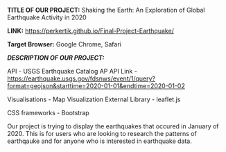 **TITLE OF OUR PROJECT:** Shaking the Earth: An Exploration of Global Earthquake Activity in 2020

**LINK:**
https://perkertik.github.io/Final-Project-Earthquake/

**Target Browser:** Google Chrome, Safari

***DESCRIPTION OF OUR PROJECT:***

API - USGS Earthquake Catalog AP
API Link - https://earthquake.usgs.gov/fdsnws/event/1/query?format=geojson&starttime=2020-01-01&endtime=2020-01-02

Visualisations - Map Visualization
External Library - leaflet.js

CSS frameworks - Bootstrap

Our project is trying to display the earthquakes that occured in January of 2020. This is for users who are looking to research the patterns of earthqauke and for anyone who is interested in earthquake data. 


